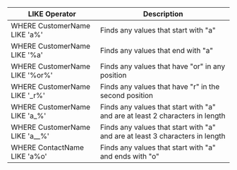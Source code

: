 | LIKE Operator	                  | Description |
| ---------------------             | ----------- |
| WHERE CustomerName LIKE 'a%'	| Finds any values that start with "a" |
| WHERE CustomerName LIKE '%a'	| Finds any values that end with "a"   |
| WHERE CustomerName LIKE '%or%'	| Finds any values that have "or" in any position |
| WHERE CustomerName LIKE '_r%'	| Finds any values that have "r" in the second position |
| WHERE CustomerName LIKE 'a_%'	| Finds any values that start with "a" and are at least 2 characters in length |
| WHERE CustomerName LIKE 'a__%'	| Finds any values that start with "a" and are at least 3 characters in length |
| WHERE ContactName LIKE 'a%o'	| Finds any values that start with "a" and ends with "o" |
